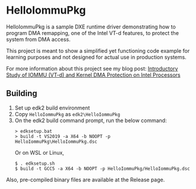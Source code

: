 HelloIommuPkg
==============

HelloIommuPkg is a sample DXE runtime driver demonstrating how to program DMA
remapping, one of the Intel VT-d features, to protect the system from DMA access.

This project is meant to show a simplified yet functioning code example for learning
purposes and not designed for actual use in production systems.

For more information about this project see my blog post: [Introductory Study of IOMMU (VT-d) and Kernel DMA Protection on Intel Processors ](https://standa-note.blogspot.com/2020/05/introductory-study-of-iommu-vt-d-and.html)

Building
---------

1. Set up edk2 build environment
2. Copy `HelloIommuPkg` as `edk2\HelloIommuPkg`
3. On the edk2 build command prompt, run the below command:
    ```
    > edksetup.bat
    > build -t VS2019 -a X64 -b NOOPT -p HelloIommuPkg\HelloIommuPkg.dsc
    ```
    Or on WSL or Linux,
    ```
    $ . edksetup.sh
    $ build -t GCC5 -a X64 -b NOOPT -p HelloIommuPkg/HelloIommuPkg.dsc
    ```

Also, pre-compiled binary files are available at the Release page.
